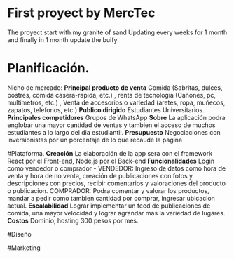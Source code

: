 # First proyect by MercTec
The proyect start with my granite of sand
Updating every weeks for 1 month and finally in 1 month update the buify

# Planificación.
Nicho de mercado: 
**Principal producto de venta** Comida (Sabritas, dulces, postres, comida casera-rapida, etc.) , renta de tecnología (Cañones, pc, multimetros, etc.) , Venta de accesorios o variedad (aretes, ropa, muñecos, zapatos, telefonos, etc.)
**Publico dirigido** Estudiantes Universitarios.
**Principales competidores** Grupos de WhatsApp
**Sobre** La aplicación podra englobar una mayor cantidad de ventas y tambien el acceso de muchos estudiantes a lo largo del dia estudiantil. 
**Presupuesto** Negociaciones con inversionistas por un porcentaje de lo que recaude la pagina

#Plataforma.
**Creación** La elaboración de la app sera con el framework React por el Front-end, Node.js por el Back-end
**Funcionalidades** Login como vendedor o comprador - VENDEDOR: Ingreso de datos como hora de venta y hora de no venta, creación de publicaciones con fotos y descripciones con precios, recibir comentarios y valoraciones del producto o publicacion. COMPRADOR: Podra comentar y valorar los productos, mandar a pedir como tambien cantidad por comprar, ingresar ubicacion actual.
**Escalabilidad** Lograr implementar un feed de publicaciones de comida, una mayor velocidad y lograr agrandar mas la variedad de lugares.
**Costos** Dominio, hosting 300 pesos por mes.

#Diseño

#Marketing
